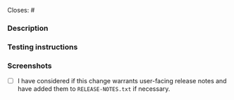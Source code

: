 <!-- Remember about a good descriptive title. -->

Closes: #
<!-- Id number of the GitHub issue this PR addresses. -->

### Description
<!-- Take the time to write a good summary. Why is it needed? What does it do? When fixing bugs try to avoid just writing “See original issue” – clarify what the problem was and how you’ve fixed it. -->

### Testing instructions
<!-- Step by step testing instructions. When necessary break out individual scenarios that need testing, consider including a checklist for the reviewer to go through. -->

### Screenshots
<!-- Include before and after images or gifs when appropriate. -->


- [ ] I have considered if this change warrants user-facing release notes and have added them to `RELEASE-NOTES.txt` if necessary.

<!-- Pull request guidelines: https://github.com/woocommerce/woocommerce-android/blob/develop/docs/pull-request-guidelines.md -->
